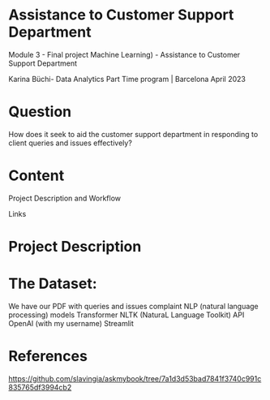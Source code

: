 # Assistance to Customer Support Department
Module 3 - Final project Machine Learning) - Assistance to Customer Support Department 

Karina Büchi-  Data Analytics Part Time program | Barcelona April 2023


# Question

How does it seek to aid the customer support department in responding to client queries and issues effectively?


# Content

Project Description and Workflow

Links


# Project Description
# The Dataset:


We have our PDF with queries and issues complaint 
NLP (natural language processing) models
Transformer
NLTK (NaturaL Language Toolkit)
API OpenAI (with my username)
Streamlit




# References 

https://github.com/slavingia/askmybook/tree/7a1d3d53bad7841f3740c991c835765df3994cb2
